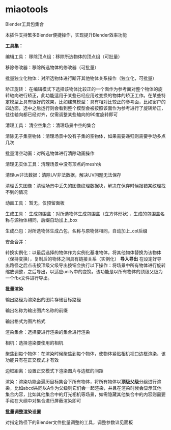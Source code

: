 # miaotools

Blender工具包集合

本插件支持繁多Blender便捷操作，实现提升Blender效率功能

**工具集：**

编辑工具：
  移除顶点组：移除所选物体的顶点组（可批量）
  
  移除修改器：移除所选物体的修改器（可批量）
  
  批量独立化物体：对所选物体进行断开其他物体关系操作（独立化，可批量）
  
  矫正旋转：
    在编辑模式下选择该物体比较正的一个面作为参考面对整个物体的旋转轴向进行矫正，此功能适用于某些已经应用过变换的物体的矫正工作。在某些特定模型上具有很好的效果，比如建筑模型：具有相对比较正的参考面，比如窗户的四边面，选中之后运行则会看到整个模型会被按照该面作为参考进行了旋转矫正，往往轴向都已经对齐，仅需调整某些轴向的90度旋转即可


清理工具：
  清空空集合：清理场景中空的集合
  
  清除无子集空物体：清理场景中没有子集的空物体，如果需要递归则需要手动多点几次

  批量清空动画：对所选物体进行清除动画操作

  清理无实体工具：清理场景中没有顶点的mesh块

  清理uv非法数据：清除UV非法数据，解决UV问题无法保存

  清理丢失图像：清理场景中丢失的图像纹理数据块，解决在保存时候报错某纹理找不到的情况
  
动画工具：
  暂无，仅预留面板
  
生成工具：
  生成包围盒：对所选物体生成包围盒（立方体形状），生成的包围盒名称与源物体相同，后缀自动加上_box

  生成凸包：对所选物体生成凸包，名称与原物体相同，自动加上_col后缀

  安全合并：

  转换实例化：以最后选择的物体作为实例化基准物体，将其他物体替换为该物体（保持变换），复制后的物体之间具有链接关系（实例化）
**导入导出**
在设定好导出路径之后点击按顶级父级导出按钮会执行以下操作：将场景中所有物体进行旋转缩放调整，之后导出，以适应unity中的变换。该功能是以所有物体的顶级父级为一个fbx文件进行导出。


**批量渲染**

输出路径为渲染出的图片存储目标路径

输出名称为输出图片名称的前缀

输出格式为图片格式

渲染集合：选择要进行渲染的集合进行渲染

相机：选择渲染要使用的相机

聚焦到每个物体：在渲染时候聚焦到每个物体，使物体紧贴相机视口边框渲染，该功能只有在正交模式才有效

边框距离：设置正交模式下渲染图片与边框的间距

渲染：渲染功能会遍历目标集合下所有物体，将所有物体以**顶级父级**分组进行渲染，比如abcd共同以A作为父级则它们会一起渲染，并且在渲染时候会显示其他集合内容，比如其他集合中的灯光相机等场景，如需隐藏其他集合中的内容则需要手动在大纲中对集合进行屏蔽渲染即可


**批量调整渲染设置**

对指定路径下的Blender文件批量调整的工具，调整参数详见面板

